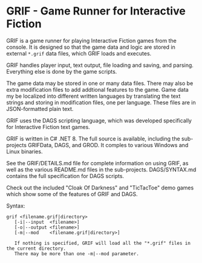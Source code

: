 # GRIF - Game Runner for Interactive Fiction

GRIF is a game runner for playing Interactive Fiction games from the console. It is designed so that the game data and logic are stored in external `*.grif` data files, which GRIF loads and executes.

GRIF handles player input, text output, file loading and saving, and parsing. Everything else is done by the game scripts.

The game data may be stored in one or many data files. There may also be extra modification files to add addtional features to the game. Game data my be localized into different written languages by translating the text strings and storing in modification files, one per language. These files are in JSON-formatted plain text.

GRIF uses the DAGS scripting language, which was developed specifically for Interactive Fiction text games.

GRIF is written in C# .NET 8. The full source is available, including the sub-projects GRIFData, DAGS, and GROD. It comples to various Windows and Linux binaries.

See the GRIF/DETAILS.md file for complete information on using GRIF, as well as the various README.md files in the sub-projects. DAGS/SYNTAX.md contains the full specification for DAGS scripts.

Check out the included "Cloak Of Darkness" and "TicTacToe" demo games which show some of the features of GRIF and DAGS.

Syntax:

```
grif <filename.grif|directory>
   [-i|--input  <filename>]
   [-o|--output <filename>]
   [-m|--mod    <filename.grif|directory>]

   If nothing is specified, GRIF will load all the "*.grif" files in the current directory.
   There may be more than one -m|--mod parameter.
```